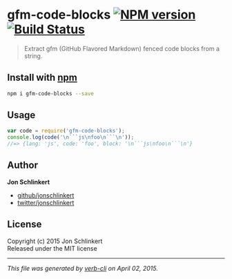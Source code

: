 # gfm-code-blocks [![NPM version](https://badge.fury.io/js/gfm-code-blocks.svg)](http://badge.fury.io/js/gfm-code-blocks)  [![Build Status](https://travis-ci.org/jonschlinkert/gfm-code-blocks.svg)](https://travis-ci.org/jonschlinkert/gfm-code-blocks) 

> Extract gfm (GitHub Flavored Markdown) fenced code blocks from a string.

## Install with [npm](npmjs.org)

```bash
npm i gfm-code-blocks --save
```

## Usage

```js
var code = require('gfm-code-blocks');
console.log(code('\n```js\nfoo\n```\n'));
//=> {lang: 'js', code: 'foo', block: '\n```js\nfoo\n```\n'}
```

## Author

**Jon Schlinkert**
 
+ [github/jonschlinkert](https://github.com/jonschlinkert)
+ [twitter/jonschlinkert](http://twitter.com/jonschlinkert) 

## License
Copyright (c) 2015 Jon Schlinkert  
Released under the MIT license

***

_This file was generated by [verb-cli](https://github.com/assemble/verb-cli) on April 02, 2015._